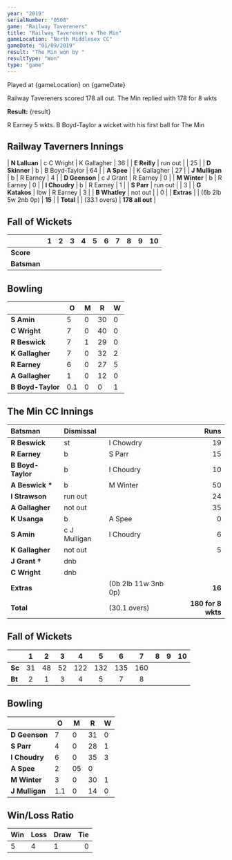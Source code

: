 ```yaml
---
year: "2019"
serialNumber: "0508" 
game: "Railway Tavereners"
title: "Railway Tavereners v The Min"
gameLocation: "North Middlesex CC"
gameDate: "01/09/2019"
result: "The Min won by "
resultType: "Won"
type: "game"
---
```


Played at {gameLocation} on {gameDate}

Railway Tavereners scored 178 all out. The Min replied with 178 for 8 wkts 

**Result:** {result}

R Earney 5 wkts. B Boyd-Taylor a wicket with his first ball for The Min

## Railway Taverners Innings

| **N Lalluan** | c C Wright | K Gallagher | 36 |
| **E Reilly** | run out |  | 25 |
| **D Skinner** | b | B Boyd-Taylor | 64 |
| **A Spee** |  | K Gallagher | 27 |
| **J Mulligan** | b | R Earney | 4 |
| **D Geenson** | c J Grant | R Earney | 0 |
| **M Winter** | b | R Earney | 0 |
| **I Choudry** | b | R Earney | 1 |
| **S Parr** | run out |  | 3 |
| **G Katakos** | lbw | R Earney | 3 |
| **B Whatley** | not out |  | 0 |
| **Extras** |  | (6b 2lb 5w 2nb 0p) | **15** |
| **Total** | |  (33.1 overs) | **178 all out** |

## Fall of Wickets

| | 1 | 2 | 3 | 4 | 5 | 6 | 7 | 8 | 9 | 10 |
|---|:---:|:---:|:---:|:---:|:---:|:---:|:---:|:---:|:---:|:---:|
| **Score** |  |  |  |  |  |  |  |  |  |  |
| **Batsman** |  |  |  |  |  |  |  |  |  |  |

## Bowling

| | O | M | R | W |
|---|---|---|---|---|
| **S Amin** | 5 | 0 | 30 | 0 |
| **C Wright** | 7 | 0 | 40 | 0 |
| **R Beswick** | 7 | 1 | 29 | 0 |
| **K Gallagher** | 7 | 0 | 32 | 2 |
| **R Earney** | 6 | 0 | 27 | 5 |
| **A Gallagher** | 1 | 0 | 12 | 0 |
| **B Boyd-Taylor** | 0.1 | 0 | 0 | 1 |

## The Min CC Innings

| Batsman | Dismissal |  | Runs |
|:---|:---|---|---:|
| **R Beswick** | st | I Chowdry | 19 |
| **R Earney** | b | S Parr | 15 |
| **B Boyd-Taylor** | b | I Choudry | 10 |
| **A Beswick &#42;** | b | M Winter | 50 |
| **I Strawson** | run out | | 24 |
| **A Gallagher** | not out | | 35 |
| **K Usanga** | b | A Spee | 0 |
| **S Amin** | c J Mulligan | I Choudry | 6 |
| **K Gallagher** | not out | | 5 |
| **J Grant &#8224;** | dnb |  |  |
| **C Wright** | dnb |  |  |
| **Extras** |  | (0b 2lb 11w 3nb 0p) | **16** |
| **Total** |  | (30.1 overs) | **180 for 8 wkts** |

## Fall of Wickets

| | 1 | 2 | 3 | 4 | 5 | 6 | 7 | 8 | 9 | 10 |
|---|:---:|:---:|:---:|:---:|:---:|:---:|:---:|:---:|:---:|:---:|
| **Sc** | 31 | 48 | 52 | 122 | 132 | 135 | 160 |  |  |  |
| **Bt** | 2 | 1 | 3 | 4 | 5 | 7 | 8 |  |  |  |

## Bowling

| | O | M | R | W |
|---|---|---|---|---|
| **D Geenson** | 7 | 0 | 31 | 0 |
| **S Parr** | 4 | 0 | 28 | 1 |
| **I Choudry** | 6 | 0 | 35 | 3 |
| **A Spee** | 2 | 05 | 0 |
| **M Winter** | 3 | 0 | 30 | 1 |
| **J Mulligan** | 1.1 | 0 | 14 | 0 |

## Win/Loss Ratio

| Win | Loss | Draw |Tie |
|:---|:---|:---|---:|
| 5 | 4 | 1 | 0 |